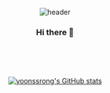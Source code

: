 <div align="center">

![header](https://capsule-render.vercel.app/api?type=waving&color=auto&height=250&section=header&text=Welcome&animation=fadeIn&fontSize=70&theme=onedark&fontAlign=70&fontAlignY=40&desc=Yoonssrong's%20Github%20Profile&descAlign=70)


### Hi there 👋
<br>
<br>
<br>

[![yoonssrong's GitHub stats](https://github-readme-stats.vercel.app/api?username=yoonssrong&theme=onedark&show_icons=true)](https://github.com/yoonssrong/github-readme-stats)

</div>

<!--
**yoonssrong/yoonssrong** is a ✨ _special_ ✨ repository because its `README.md` (this file) appears on your GitHub profile.

Here are some ideas to get you started:

- 🔭 I’m currently working on ...
- 🌱 I’m currently learning ...
- 👯 I’m looking to collaborate on ...
- 🤔 I’m looking for help with ...
- 💬 Ask me about ...
- 📫 How to reach me: ...
- 😄 Pronouns: ...
- ⚡ Fun fact: ...
-->
